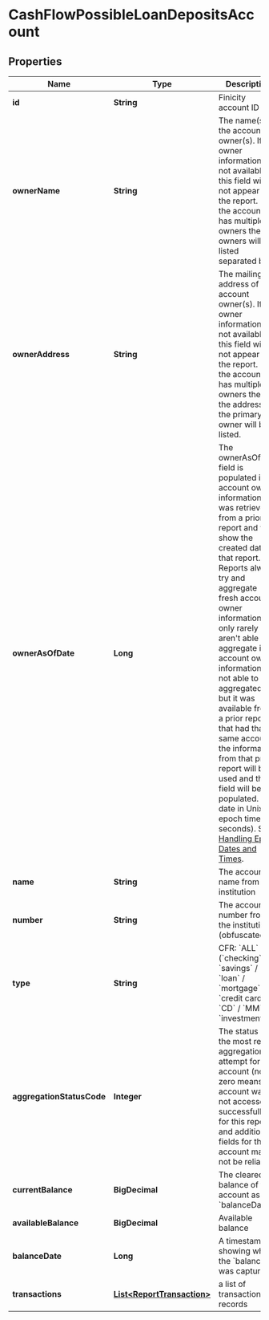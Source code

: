

# CashFlowPossibleLoanDepositsAccount


## Properties

| Name | Type | Description | Notes |
|------------ | ------------- | ------------- | -------------|
|**id** | **String** | Finicity account ID |  |
|**ownerName** | **String** | The name(s) of the account owner(s). If the owner information is not available, this field will not appear in the report. If the account has multiple owners then all owners will be listed separated by |. |  |
|**ownerAddress** | **String** | The mailing address of the account owner(s). If the owner information is not available, this field will not appear in the report. If the account has multiple owners then the address of the primary owner will be listed. |  |
|**ownerAsOfDate** | **Long** | The ownerAsOfDate field is populated if the account owner information was retrieved from a prior report and will show the created date of that report. Reports always try and aggregate fresh account owner information and only rarely aren&#39;t able to aggregate it. If account owner information is not able to be aggregated, but it was available from a prior report that had that same account, the information from that prior report will be used and this field will be populated. A date in Unix epoch time (in seconds). See: [Handling Epoch Dates and Times](https://developer.mastercard.com/open-banking-us/documentation/errors/error-list/#handling-epoch-dates-and-times). |  [optional] |
|**name** | **String** | The account name from the institution |  |
|**number** | **String** | The account number from the institution (obfuscated) |  |
|**type** | **String** | CFR: &#x60;ALL&#x60; (&#x60;checking&#x60; / &#x60;savings&#x60; / &#x60;loan&#x60; / &#x60;mortgage&#x60; / &#x60;credit card&#x60; / &#x60;CD&#x60; / &#x60;MM&#x60; / &#x60;investment&#x60;...) |  |
|**aggregationStatusCode** | **Integer** | The status of the most recent aggregation attempt for this account (non-zero means the account was not accessed successfully for this report, and additional fields for this account may not be reliable) |  |
|**currentBalance** | **BigDecimal** | The cleared balance of the account as-of &#x60;balanceDate&#x60; |  |
|**availableBalance** | **BigDecimal** | Available balance |  |
|**balanceDate** | **Long** | A timestamp showing when the &#x60;balance&#x60; was captured |  |
|**transactions** | [**List&lt;ReportTransaction&gt;**](ReportTransaction.md) | a list of transaction records |  |



